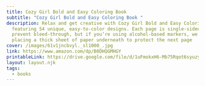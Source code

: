 ```yaml
---
title: Cozy Girl Bold and Easy Coloring Book
subtitle: "Cozy Girl Bold and Easy Coloring Book "
description: Relax and get creative with Cozy Girl Bold and Easy Coloring Book,
  featuring 54 unique, easy-to-color designs. Each page is single-sided to
  prevent bleed-through, but if you’re using alcohol-based markers, we recommend
  placing a thick sheet of paper underneath to protect the next page
cover: /images/61v1jncbvyl._sl1000_.jpg
link: https://www.amazon.com/dp/B0DHQGMHGY
printableLink: https://drive.google.com/file/d/1uFmokxH6-Mb75Rqot6syuzyQo88mULxT/view?usp=sharing
layout: layout.njk
tags:
  - books
---
```

